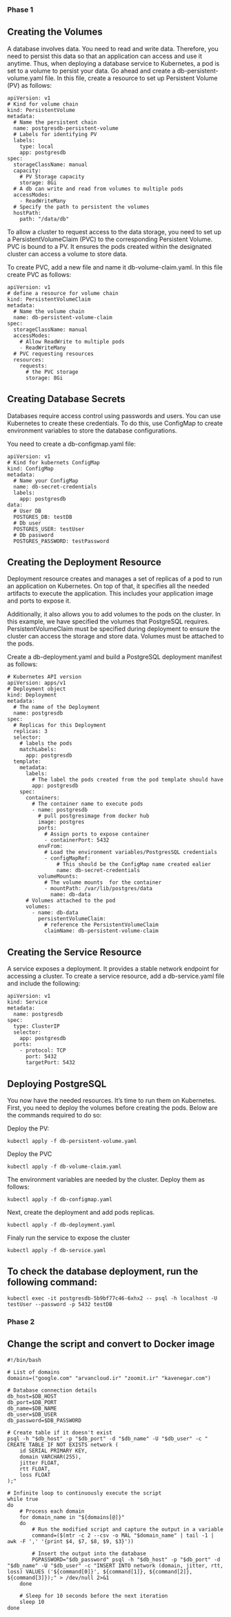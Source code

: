 ### Phase 1
## Creating the Volumes
A database involves data. You need to read and write data. Therefore, you need to persist this data so that an application can access and use it anytime. Thus, when deploying a database service to Kubernetes, a pod is set to a volume to persist your data. Go ahead and create a db-persistent-volume.yaml file. In this file, create a resource to set up Persistent Volume (PV) as follows:

```
apiVersion: v1
# Kind for volume chain
kind: PersistentVolume
metadata:
  # Name the persistent chain
  name: postgresdb-persistent-volume
  # Labels for identifying PV
  labels:
    type: local
    app: postgresdb
spec:
  storageClassName: manual
  capacity:
    # PV Storage capacity
    storage: 8Gi
  # A db can write and read from volumes to multiple pods
  accessModes:
    - ReadWriteMany
  # Specify the path to persistent the volumes  
  hostPath:
    path: "/data/db"
```

To allow a cluster to request access to the data storage, you need to set up a PersistentVolumeClaim (PVC) to the corresponding Persistent Volume. PVC is bound to a PV. It ensures the pods created within the designated cluster can access a volume to store data.

To create PVC, add a new file and name it db-volume-claim.yaml. In this file create PVC as follows:
```
apiVersion: v1
# define a resource for volume chain
kind: PersistentVolumeClaim
metadata:
  # Name the volume chain
  name: db-persistent-volume-claim
spec:
  storageClassName: manual
  accessModes:
    # Allow ReadWrite to multiple pods
    - ReadWriteMany
  # PVC requesting resources
  resources:
    requests:
      # the PVC storage
      storage: 8Gi
```
## Creating Database Secrets
Databases require access control using passwords and users. You can use Kubernetes to create these credentials. To do this, use ConfigMap to create environment variables to store the database configurations.

You need to create a db-configmap.yaml file:

```
apiVersion: v1
# Kind for kubernets ConfigMap
kind: ConfigMap
metadata:
  # Name your ConfigMap
  name: db-secret-credentials
  labels:
    app: postgresdb
data:
  # User DB
  POSTGRES_DB: testDB
  # Db user
  POSTGRES_USER: testUser
  # Db password
  POSTGRES_PASSWORD: testPassword
```
## Creating the Deployment Resource
Deployment resource creates and manages a set of replicas of a pod to run an application on Kubernetes. On top of that, it specifies all the needed artifacts to execute the application. This includes your application image and ports to expose it.

Additionally, it also allows you to add volumes to the pods on the cluster. In this example, we have specified the volumes that PostgreSQL requires. PersistentVolumeClaim must be specified during deployment to ensure the cluster can access the storage and store data. Volumes must be attached to the pods.

Create a db-deployment.yaml and build a PostgreSQL deployment manifest as follows:

```
# Kubernetes API version
apiVersion: apps/v1
# Deployment object
kind: Deployment
metadata:
  # The name of the Deployment
  name: postgresdb
spec:
  # Replicas for this Deployment
  replicas: 3
  selector:
    # labels the pods
    matchLabels:
      app: postgresdb
  template:
    metadata:
      labels:
        # The label the pods created from the pod template should have
        app: postgresdb
    spec:
      containers:
        # The container name to execute pods
        - name: postgresdb
          # pull postgresimage from docker hub
          image: postgres
          ports:
            # Assign ports to expose container
            - containerPort: 5432
          envFrom:
            # Load the environment variables/PostgresSQL credentials
            - configMapRef:
                # This should be the ConfigMap name created ealier
                name: db-secret-credentials
          volumeMounts:
            # The volume mounts  for the container
            - mountPath: /var/lib/postgres/data
              name: db-data
      # Volumes attached to the pod
      volumes:
        - name: db-data
          persistentVolumeClaim:
            # reference the PersistentVolumeClaim
            claimName: db-persistent-volume-claim
```
## Creating the Service Resource
A service exposes a deployment. It provides a stable network endpoint for accessing a cluster. To create a service resource, add a db-service.yaml file and include the following:

```
apiVersion: v1
kind: Service
metadata:
  name: postgresdb
spec:
  type: ClusterIP
  selector:
    app: postgresdb
  ports:
    - protocol: TCP
      port: 5432
      targetPort: 5432
```
## Deploying PostgreSQL
You now have the needed resources. It’s time to run them on Kubernetes. First, you need to deploy the volumes before creating the pods. Below are the commands required to do so:

Deploy the PV:
```
kubectl apply -f db-persistent-volume.yaml
```
Deploy the PVC
```
kubectl apply -f db-volume-claim.yaml
```
The environment variables are needed by the cluster. Deploy them as follows:
```
kubectl apply -f db-configmap.yaml
```
Next, create the deployment and add pods replicas.
```
kubectl apply -f db-deployment.yaml
```
Finaly run the service to expose the cluster
```
kubectl apply -f db-service.yaml
```

## To check the database deployment, run the following command:
```
kubectl exec -it postgresdb-5b9bf77c46-6xhx2 -- psql -h localhost -U testUser --password -p 5432 testDB
```

### Phase 2

## Change the script and convert to Docker image

```
#!/bin/bash

# List of domains
domains=("google.com" "arvancloud.ir" "zoomit.ir" "kavenegar.com")

# Database connection details
db_host=$DB_HOST
db_port=$DB_PORT
db_name=$DB_NAME
db_user=$DB_USER
db_password=$DB_PASSWORD

# Create table if it doesn't exist
psql -h "$db_host" -p "$db_port" -d "$db_name" -U "$db_user" -c "
CREATE TABLE IF NOT EXISTS network (
    id SERIAL PRIMARY KEY,
    domain VARCHAR(255),
    jitter FLOAT,
    rtt FLOAT,
    loss FLOAT
);"

# Infinite loop to continuously execute the script
while true
do
    # Process each domain
    for domain_name in "${domains[@]}"
    do
        # Run the modified script and capture the output in a variable
        command=($(mtr -c 2 --csv -o MAL "$domain_name" | tail -1 | awk -F ',' '{print $4, $7, $8, $9, $3}'))

        # Insert the output into the database
        PGPASSWORD="$db_password" psql -h "$db_host" -p "$db_port" -d "$db_name" -U "$db_user" -c "INSERT INTO network (domain, jitter, rtt, loss) VALUES ('${command[0]}', ${command[1]}, ${command[2]}, ${command[3]});" > /dev/null 2>&1
    done

    # Sleep for 10 seconds before the next iteration
    sleep 10
done
```
